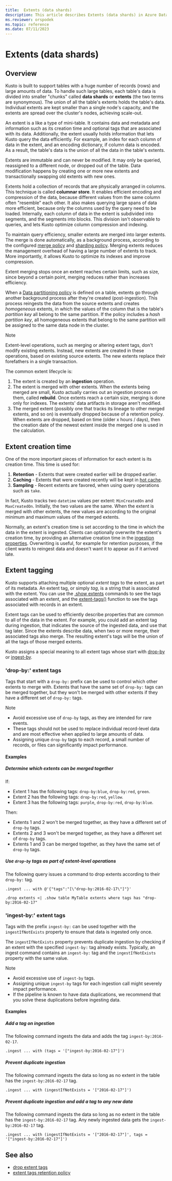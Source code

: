```yaml
---
title:  Extents (data shards)
description: This article describes Extents (data shards) in Azure Data Explorer.
ms.reviewer: orspodek
ms.topic: reference
ms.date: 07/11/2023
---
```

# Extents (data shards)

## Overview

Kusto is built to support tables with a huge number of records (rows)
and large amounts of data. To handle such large tables, each table's data 
is divided into smaller "chunks" called **data shards**
or **extents** (the two terms are synonymous). The union of
all the table's extents holds the table's data. Individual extents
are kept smaller than a single node's capacity, and the extents
are spread over the cluster's nodes, achieving scale-out.

An extent is a like a type of mini-table. It contains data and metadata
and information such as its creation time and optional tags
that are associated with its data. Additionally, the extent
usually holds information that lets Kusto query the data efficiently.
For example, an index for each column of data in the extent, and an encoding
dictionary, if column data is encoded. As a result, the table's data is the union
of all the data in the table's extents.

Extents are immutable and can never be modified. It may only be queried, 
reassigned to a different node, or dropped out of the table. 
Data modification happens by creating one or more new extents 
and transactionally swapping old extents with new ones.

Extents hold a collection of records that are physically arranged in columns.
This technique is called **columnar store**. It enables efficient encoding and compression of the data, because different values from the same
column often "resemble" each other. It also makes querying large
spans of data more efficient, because only the columns used by the query
need to be loaded. Internally, each column of data in the extent is 
subdivided into segments, and the segments into blocks. This division isn't observable to queries, and lets Kusto optimize column compression and indexing.

To maintain query efficiency, smaller extents are merged into larger extents.
The merge is done automatically, as a background process, according
to the configured [merge policy](mergepolicy.md) and 
[sharding policy](shardingpolicy.md).
Merging extents reduces the management overhead of having a large number of extents to track. More importantly, it allows Kusto to optimize its indexes and improve compression.

Extent merging stops once an extent reaches certain limits, such as size,
since beyond a certain point, merging reduces rather than increases efficiency.

When a [Data partitioning policy](partitioningpolicy.md) is defined
on a table, extents go through another background process after they're
created (post-ingestion). This process reingests the data from the source extents
and creates *homogeneous* extents, in which the values of the column that is the
table's *partition key* all belong to the same partition. If the policy includes a
*hash partition key*, all homogeneous extents that belong to
the same partition will be assigned to the same data node in the cluster.

> [!NOTE]
> Extent-level operations, such as merging or altering extent tags, don't modify existing extents.
> Instead, new extents are created in these operations, based on existing source extents. The new extents replace their forefathers in a single transaction.

The common extent lifecycle is:

1. The extent is created by an **ingestion** operation.
1. The extent is merged with other extents. When the extents being merged
   are small, Kusto actually carries out an ingestion process on them, called **rebuild**. Once extents reach a certain size, merging is done only for indexes. The extents' data artifacts in storage aren't modified.
1. The merged extent (possibly one that tracks its lineage to other
   merged extents, and so on) is eventually dropped because of a retention policy. 
   When extents are dropped, based on time (older x hours / days), then the creation date of the newest extent inside the merged one is used in the calculation.

## Extent creation time

One of the more important pieces of information for each extent is its
creation time. This time is used for:

1. **Retention** - Extents that were created earlier will be dropped earlier.
1. **Caching** - Extents that were created recently will be kept in [hot cache](cachepolicy.md).
1. **Sampling** - Recent extents are favored, when using query operations such as `take`.

In fact, Kusto tracks two `datetime` values per extent: `MinCreatedOn` and `MaxCreatedOn`.
Initially, the two values are the same. When the extent is merged with other extents, 
the new values are according to the original minimum and maximum values of the merged extents.

Normally, an extent's creation time is set according to the time in which the data in the extent is ingested. Clients can optionally overwrite the extent's creation time, by providing an alternative creation time in the [ingestion properties](../../ingestion-properties.md).
Overwriting is useful, for example for retention purposes, if the client wants to reingest data and doesn't want it to appear as if it arrived late.

## Extent tagging

Kusto supports attaching multiple optional *extent tags* to the extent, as part of its metadata. An extent tag, or simply *tag*, is a string that is associated with the extent. You can use the [.show extents](./show-extents.md) commands to see the tags associated with an extent, and the [extent-tags()](../query/extenttagsfunction.md) function to see the tags associated with records in an extent.

Extent tags can be used to efficiently describe properties that are common to all of the data in the extent. For example, you could add an extent tag during ingestion, that indicates the source of the ingested data, and use that tag later. Since the extents describe data, when two or more merge, their associated tags also merge. The resulting extent's tags will be the union of all the tags of those merged extents.

Kusto assigns a special meaning to all extent tags whose start with [drop-by](#drop-by-extent-tags) or [ingest-by](#ingest-by-extent-tags).

### 'drop-by:' extent tags

Tags that start with a `drop-by:` prefix can be used to control which other extents to merge with. Extents that have the same set of `drop-by:` tags can be merged together, but they won't be merged with other extents if they have a different set of `drop-by:` tags.

> [!NOTE]
>
> * Avoid excessive use of `drop-by` tags, as they are intended for rare events.
> * These tags should not be used to replace individual record-level data and are most effective when applied to large amounts of data.
> * Assigning unique `drop-by` tags to each record, a small number of records, or files can significantly impact performance.

#### Examples

##### Determine which extents can be merged together

If:

* Extent 1 has the following tags: `drop-by:blue`, `drop-by:red`, `green`.
* Extent 2 has the following tags: `drop-by:red`, `yellow`.
* Extent 3 has the following tags: `purple`, `drop-by:red`, `drop-by:blue`.

Then:

* Extents 1 and 2 won't be merged together, as they have a different set of `drop-by` tags.
* Extents 2 and 3 won't be merged together, as they have a different set of `drop-by` tags.
* Extents 1 and 3 can be merged together, as they have the same set of `drop-by` tags.

##### Use `drop-by` tags as part of extent-level operations

The following query issues a command to drop extents according to their `drop-by:` tag.

```kusto
.ingest ... with @'{"tags":"[\"drop-by:2016-02-17\"]"}'

.drop extents <| .show table MyTable extents where tags has "drop-by:2016-02-17" 
```

### 'ingest-by:' extent tags

Tags with the prefix `ingest-by:` can be used together with the `ingestIfNotExists` property to ensure that data is ingested only once.

The `ingestIfNotExists` property prevents duplicate ingestion by checking if an extent with the specified `ingest-by:` tag already exists. Typically, an ingest command contains an `ingest-by:` tag and the `ingestIfNotExists` property with the same value.

> [!NOTE]
>
> * Avoid excessive use of `ingest-by` tags.
> * Assigning unique `ingest-by` tags for each ingestion call might severely impact performance.
> * If the pipeline is known to have data duplications, we recommend that you solve these duplications before ingesting data.

#### Examples

##### Add a tag on ingestion

The following command ingests the data and adds the tag `ingest-by:2016-02-17`.

```kusto
.ingest ... with (tags = '["ingest-by:2016-02-17"]')
```

##### Prevent duplicate ingestion

The following command ingests the data so long as no extent in the table has the `ingest-by:2016-02-17` tag.

```kusto
.ingest ... with (ingestIfNotExists = '["2016-02-17"]')
```

##### Prevent duplicate ingestion and add a tag to any new data

The following command ingests the data so long as no extent in the table has the `ingest-by:2016-02-17` tag. Any newly ingested data gets the `ingest-by:2016-02-17` tag.

```kusto
.ingest ... with (ingestIfNotExists = '["2016-02-17"]', tags = '["ingest-by:2016-02-17"]')
```

## See also

* [drop extent tags](drop-extent-tags.md)
* [extent tags retention policy](extent-tags-retention-policy.md)
